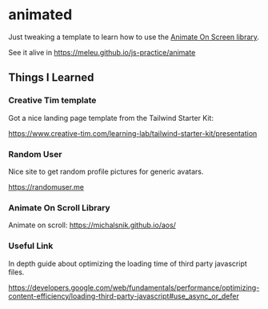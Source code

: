 # animated
Just tweaking a template to learn how to use the [Animate On Screen library](https://michalsnik.github.io/aos/).

See it alive in <https://meleu.github.io/js-practice/animate>

## Things I Learned

### Creative Tim template

Got a nice landing page template from the Tailwind Starter Kit:

<https://www.creative-tim.com/learning-lab/tailwind-starter-kit/presentation>

### Random User

Nice site to get random profile pictures for generic avatars.

<https://randomuser.me>

### Animate On Scroll Library

Animate on scroll: <https://michalsnik.github.io/aos/>

### Useful Link

In depth guide about optimizing the loading time of third party javascript files.

<https://developers.google.com/web/fundamentals/performance/optimizing-content-efficiency/loading-third-party-javascript#use_async_or_defer>
